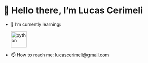  # 👋 Hello there, I’m Lucas Cerimeli
- 🌱 I’m currently learning: <p align="left"> <img src="https://languages.abranhe.com/languages/python.png" alt="python"  width="50" height="50"/></p>
- 📫 How to reach me: lucascerimeli@gmail.com

<!---
LCerimeli/LCerimeli is a ✨ special ✨ repository because its `README.md` (this file) appears on your GitHub profile.
You can click the Preview link to take a look at your changes.
--->
